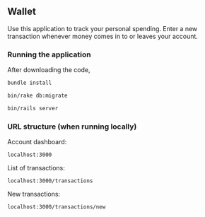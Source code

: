 ## Wallet

Use this application to track your personal spending. Enter a new transaction whenever money comes in to or leaves your account.

### Running the application

After downloading the code,

```bash
bundle install
```

```bash
bin/rake db:migrate
```

```bash
bin/rails server
```

### URL structure (when running locally)

Account dashboard:
```
localhost:3000
```

List of transactions:
```
localhost:3000/transactions
```

New transactions:
```
localhost:3000/transactions/new
```
